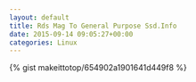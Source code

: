 ```yaml
---
layout: default                                                                                                              
title: Rds Mag To General Purpose Ssd.Info                                                                                                                       
date: 2015-09-14 09:05:27+00:00                                                                                                                        
categories: Linux                                                                                                                
---                                                                                                                              
```


{% gist makeittotop/654902a1901641d449f8 %}                                                                                                           

